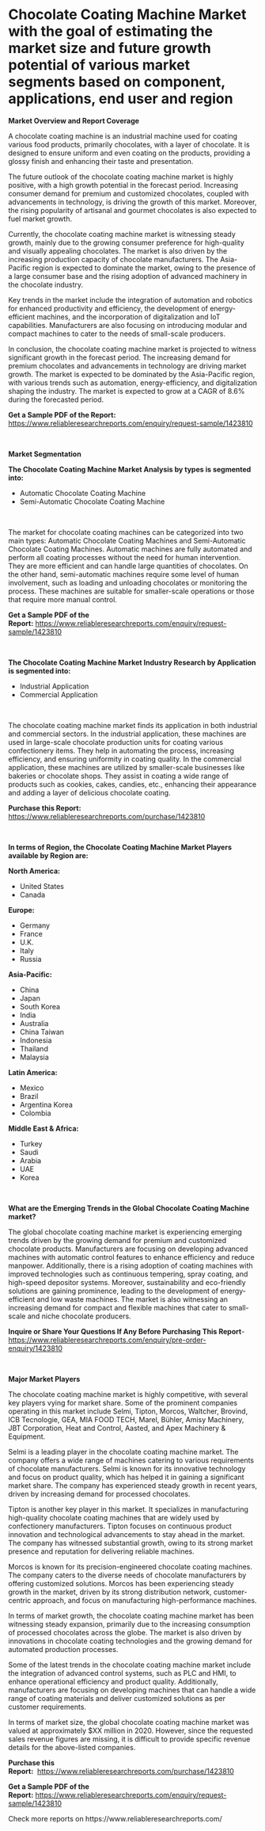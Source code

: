 <p><h1>Chocolate Coating Machine Market with the goal of estimating the market size and future growth potential of various market segments based on component, applications, end user and region</h1></p><p><strong>Market Overview and Report Coverage</strong></p>
<p><p>A chocolate coating machine is an industrial machine used for coating various food products, primarily chocolates, with a layer of chocolate. It is designed to ensure uniform and even coating on the products, providing a glossy finish and enhancing their taste and presentation.</p><p>The future outlook of the chocolate coating machine market is highly positive, with a high growth potential in the forecast period. Increasing consumer demand for premium and customized chocolates, coupled with advancements in technology, is driving the growth of this market. Moreover, the rising popularity of artisanal and gourmet chocolates is also expected to fuel market growth.</p><p>Currently, the chocolate coating machine market is witnessing steady growth, mainly due to the growing consumer preference for high-quality and visually appealing chocolates. The market is also driven by the increasing production capacity of chocolate manufacturers. The Asia-Pacific region is expected to dominate the market, owing to the presence of a large consumer base and the rising adoption of advanced machinery in the chocolate industry.</p><p>Key trends in the market include the integration of automation and robotics for enhanced productivity and efficiency, the development of energy-efficient machines, and the incorporation of digitalization and IoT capabilities. Manufacturers are also focusing on introducing modular and compact machines to cater to the needs of small-scale producers.</p><p>In conclusion, the chocolate coating machine market is projected to witness significant growth in the forecast period. The increasing demand for premium chocolates and advancements in technology are driving market growth. The market is expected to be dominated by the Asia-Pacific region, with various trends such as automation, energy-efficiency, and digitalization shaping the industry. The market is expected to grow at a CAGR of 8.6% during the forecasted period.</p></p>
<p><strong>Get a Sample PDF of the Report:</strong> <a href="https://www.reliableresearchreports.com/enquiry/request-sample/1423810">https://www.reliableresearchreports.com/enquiry/request-sample/1423810</a></p>
<p>&nbsp;</p>
<p><strong>Market Segmentation</strong></p>
<p><strong>The Chocolate Coating Machine Market Analysis by types is segmented into:</strong></p>
<p><ul><li>Automatic Chocolate Coating Machine</li><li>Semi-Automatic Chocolate Coating Machine</li></ul></p>
<p>&nbsp;</p>
<p><p>The market for chocolate coating machines can be categorized into two main types: Automatic Chocolate Coating Machines and Semi-Automatic Chocolate Coating Machines. Automatic machines are fully automated and perform all coating processes without the need for human intervention. They are more efficient and can handle large quantities of chocolates. On the other hand, semi-automatic machines require some level of human involvement, such as loading and unloading chocolates or monitoring the process. These machines are suitable for smaller-scale operations or those that require more manual control.</p></p>
<p><strong>Get a Sample PDF of the Report:</strong>&nbsp;<a href="https://www.reliableresearchreports.com/enquiry/request-sample/1423810">https://www.reliableresearchreports.com/enquiry/request-sample/1423810</a></p>
<p>&nbsp;</p>
<p><strong>The Chocolate Coating Machine Market Industry Research by Application is segmented into:</strong></p>
<p><ul><li>Industrial Application</li><li>Commercial Application</li></ul></p>
<p>&nbsp;</p>
<p><p>The chocolate coating machine market finds its application in both industrial and commercial sectors. In the industrial application, these machines are used in large-scale chocolate production units for coating various confectionery items. They help in automating the process, increasing efficiency, and ensuring uniformity in coating quality. In the commercial application, these machines are utilized by smaller-scale businesses like bakeries or chocolate shops. They assist in coating a wide range of products such as cookies, cakes, candies, etc., enhancing their appearance and adding a layer of delicious chocolate coating.</p></p>
<p><strong>Purchase this Report:</strong>&nbsp; <a href="https://www.reliableresearchreports.com/purchase/1423810">https://www.reliableresearchreports.com/purchase/1423810</a></p>
<p>&nbsp;</p>
<p><strong>In terms of Region, the Chocolate Coating Machine Market Players available by Region are:</strong></p>
<p>
    <p> <strong> North America: </strong>
        <ul>
            <li>United States</li>
            <li>Canada</li>
        </ul>
        </p> 
    <p> <strong> Europe: </strong>
        <ul>
            <li>Germany</li>
            <li>France</li>
            <li>U.K.</li>
            <li>Italy</li>
            <li>Russia</li>
        </ul>
        </p> 
    <p> <strong> Asia-Pacific: </strong>
        <ul>
            <li>China</li>
            <li>Japan</li>
            <li>South Korea</li>
            <li>India</li>
            <li>Australia</li>
            <li>China Taiwan</li>
            <li>Indonesia</li>
            <li>Thailand</li>
            <li>Malaysia</li>
        </ul>
        </p> 
    <p> <strong> Latin America: </strong>
        <ul>
            <li>Mexico</li>
            <li>Brazil</li>
            <li>Argentina Korea</li>
            <li>Colombia</li>
        </ul>
        </p> 
    <p> <strong> Middle East & Africa: </strong>
        <ul>
            <li>Turkey</li>
            <li>Saudi</li>
            <li>Arabia</li>
            <li>UAE</li>
            <li>Korea</li>
        </ul>
    </p>
    </p>
<p>&nbsp;</p>
<p><strong>What are the Emerging Trends in the Global Chocolate Coating Machine market?</strong></p>
<p><p>The global chocolate coating machine market is experiencing emerging trends driven by the growing demand for premium and customized chocolate products. Manufacturers are focusing on developing advanced machines with automatic control features to enhance efficiency and reduce manpower. Additionally, there is a rising adoption of coating machines with improved technologies such as continuous tempering, spray coating, and high-speed depositor systems. Moreover, sustainability and eco-friendly solutions are gaining prominence, leading to the development of energy-efficient and low waste machines. The market is also witnessing an increasing demand for compact and flexible machines that cater to small-scale and niche chocolate producers.</p></p>
<p><strong>Inquire or Share Your Questions If Any Before Purchasing This Report</strong>- <a href="https://www.reliableresearchreports.com/enquiry/pre-order-enquiry/1423810">https://www.reliableresearchreports.com/enquiry/pre-order-enquiry/1423810</a></p>
<p>&nbsp;</p>
<p><strong>Major Market Players</strong></p>
<p><p>The chocolate coating machine market is highly competitive, with several key players vying for market share. Some of the prominent companies operating in this market include Selmi, Tipton, Morcos, Waltcher, Brovind, ICB Tecnologie, GEA, MIA FOOD TECH, Marel, Bühler, Amisy Machinery, JBT Corporation, Heat and Control, Aasted, and Apex Machinery & Equipment.</p><p>Selmi is a leading player in the chocolate coating machine market. The company offers a wide range of machines catering to various requirements of chocolate manufacturers. Selmi is known for its innovative technology and focus on product quality, which has helped it in gaining a significant market share. The company has experienced steady growth in recent years, driven by increasing demand for processed chocolates.</p><p>Tipton is another key player in this market. It specializes in manufacturing high-quality chocolate coating machines that are widely used by confectionery manufacturers. Tipton focuses on continuous product innovation and technological advancements to stay ahead in the market. The company has witnessed substantial growth, owing to its strong market presence and reputation for delivering reliable machines.</p><p>Morcos is known for its precision-engineered chocolate coating machines. The company caters to the diverse needs of chocolate manufacturers by offering customized solutions. Morcos has been experiencing steady growth in the market, driven by its strong distribution network, customer-centric approach, and focus on manufacturing high-performance machines.</p><p>In terms of market growth, the chocolate coating machine market has been witnessing steady expansion, primarily due to the increasing consumption of processed chocolates across the globe. The market is also driven by innovations in chocolate coating technologies and the growing demand for automated production processes.</p><p>Some of the latest trends in the chocolate coating machine market include the integration of advanced control systems, such as PLC and HMI, to enhance operational efficiency and product quality. Additionally, manufacturers are focusing on developing machines that can handle a wide range of coating materials and deliver customized solutions as per customer requirements.</p><p>In terms of market size, the global chocolate coating machine market was valued at approximately $XX million in 2020. However, since the requested sales revenue figures are missing, it is difficult to provide specific revenue details for the above-listed companies.</p></p>
<p><strong>Purchase this Report:</strong>&nbsp;&nbsp;<a href="https://www.reliableresearchreports.com/purchase/1423810">https://www.reliableresearchreports.com/purchase/1423810</a></p>
<p></p>
<p><strong>Get a Sample PDF of the Report:</strong>&nbsp;<a href="https://www.reliableresearchreports.com/enquiry/request-sample/1423810">https://www.reliableresearchreports.com/enquiry/request-sample/1423810</a></p>
<p>Check more reports on https://www.reliableresearchreports.com/</p>
